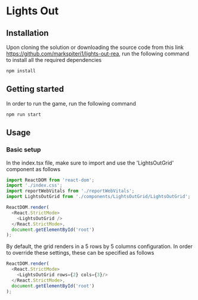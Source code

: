 # Lights Out

## Installation

Upon cloning the solution or downloading the source code from this link https://github.com/markspiteri1/lights-out-rea, run the following command to install all the required dependencies
```
npm install
```

## Getting started

In order to run the game, run the following command

```
npm run start
```

## Usage

### Basic setup

In the index.tsx file, make sure to import and use the 'LightsOutGrid' component as follows

```javascript
import ReactDOM from 'react-dom';
import './index.css';
import reportWebVitals from './reportWebVitals';
import LightsOutGrid from './components/LightsOutGrid/LightsOutGrid';

ReactDOM.render(
  <React.StrictMode>
    <LightsOutGrid />
  </React.StrictMode>,
  document.getElementById('root')
);
```
By default, the grid renders in a 5 rows by 5 columns configuration. In order to override these settings, these can be specified as follows

```javascript
ReactDOM.render(
  <React.StrictMode>
    <LightsOutGrid rows={2} cols={3}/>
  </React.StrictMode>,
  document.getElementById('root')
);

```
